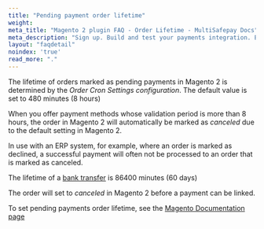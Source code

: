 ```yaml
---
title: "Pending payment order lifetime"
weight:
meta_title: "Magento 2 plugin FAQ - Order Lifetime - MultiSafepay Docs"
meta_description: "Sign up. Build and test your payments integration. Explore our products and services. Use our API Reference, SDKs, and wrappers. Get support."
layout: "faqdetail"
noindex: 'true'
read_more: "."
---
```


The lifetime of orders marked as pending payments in Magento 2 is determined by the _Order Cron Settings configuration_. The default value is set to 480 minutes (8 hours)

When you offer payment methods whose validation period is more than 8 hours, the order in Magento 2 will automatically be marked as _canceled_ due to the default setting in Magento 2.

In use with an ERP system, for example, where an order is marked as declined, a successful payment will often not be processed to an order that is marked as canceled.

The lifetime of a [bank transfer](/payments/methods/banks/bank-transfer/#how-does-it-work) is 86400 minutes (60 days)

The order will set to _canceled_ in Magento 2 before a payment can be linked.

To set pending payments order lifetime, see the [Magento Documentation page](https://docs.magento.com/m2/ee/user_guide/sales/order-pending-payment-lifetime.html)
